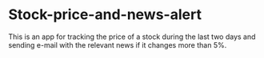 # Stock-price-and-news-alert
This is an app for tracking the price of a stock during the last two days and sending e-mail with the relevant news if it changes more than 5%.
